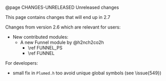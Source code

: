 @page CHANGES-UNRELEASED Unreleased changes 

This page contains changes that will end up in 2.7

Changes from version 2.6 which are relevant for users:

- New contributed modules:
  - A new Funnel module by @h2nch2co2h 
     - \ref FUNNEL_PS 
     - \ref FUNNEL 


For developers:
- small fix in `Plumed.h` too avoid unique global symbols (see \issue{549})


